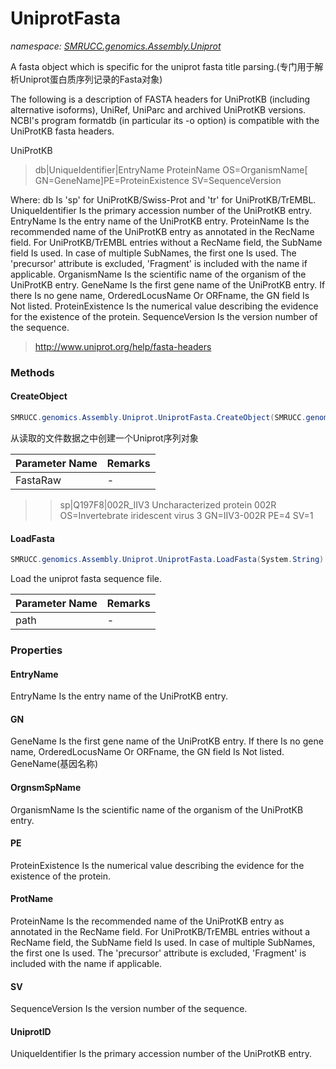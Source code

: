 ﻿# UniprotFasta
_namespace: [SMRUCC.genomics.Assembly.Uniprot](./index.md)_

A fasta object which is specific for the uniprot fasta title parsing.(专门用于解析Uniprot蛋白质序列记录的Fasta对象)
 
 The following is a description of FASTA headers for UniProtKB (including alternative isoforms), UniRef, UniParc and archived UniProtKB versions. 
 NCBI's program formatdb (in particular its -o option) is compatible with the UniProtKB fasta headers.
 
 UniProtKB
 >db|UniqueIdentifier|EntryName ProteinName OS=OrganismName[ GN=GeneName]PE=ProteinExistence SV=SequenceVersion
 
 Where:
 db Is 'sp' for UniProtKB/Swiss-Prot and 'tr' for UniProtKB/TrEMBL.
 UniqueIdentifier Is the primary accession number of the UniProtKB entry.
 EntryName Is the entry name of the UniProtKB entry.
 ProteinName Is the recommended name of the UniProtKB entry as annotated in the RecName field. For UniProtKB/TrEMBL entries without a RecName field, the SubName field Is used. 
 In case of multiple SubNames, the first one Is used. The 'precursor' attribute is excluded, 'Fragment' is included with the name if applicable.
 OrganismName Is the scientific name of the organism of the UniProtKB entry.
 GeneName Is the first gene name of the UniProtKB entry. If there Is no gene name, OrderedLocusName Or ORFname, the GN field Is Not listed.
 ProteinExistence Is the numerical value describing the evidence for the existence of the protein.
 SequenceVersion Is the version number of the sequence.

> http://www.uniprot.org/help/fasta-headers


### Methods

#### CreateObject
```csharp
SMRUCC.genomics.Assembly.Uniprot.UniprotFasta.CreateObject(SMRUCC.genomics.SequenceModel.FASTA.FastaToken)
```
从读取的文件数据之中创建一个Uniprot序列对象

|Parameter Name|Remarks|
|--------------|-------|
|FastaRaw|-|

> 
>  >sp|Q197F8|002R_IIV3 Uncharacterized protein 002R OS=Invertebrate iridescent virus 3 GN=IIV3-002R PE=4 SV=1
>  

#### LoadFasta
```csharp
SMRUCC.genomics.Assembly.Uniprot.UniprotFasta.LoadFasta(System.String)
```
Load the uniprot fasta sequence file.

|Parameter Name|Remarks|
|--------------|-------|
|path|-|



### Properties

#### EntryName
EntryName Is the entry name of the UniProtKB entry.
#### GN
GeneName Is the first gene name of the UniProtKB entry. If there Is no gene name, OrderedLocusName Or ORFname, the GN field Is Not listed. GeneName(基因名称)
#### OrgnsmSpName
OrganismName Is the scientific name of the organism of the UniProtKB entry.
#### PE
ProteinExistence Is the numerical value describing the evidence for the existence of the protein.
#### ProtName
ProteinName Is the recommended name of the UniProtKB entry as annotated in the RecName field. For UniProtKB/TrEMBL entries without a RecName field, the SubName field Is used. 
 In case of multiple SubNames, the first one Is used. The 'precursor' attribute is excluded, 'Fragment' is included with the name if applicable.
#### SV
SequenceVersion Is the version number of the sequence.
#### UniprotID
UniqueIdentifier Is the primary accession number of the UniProtKB entry.
